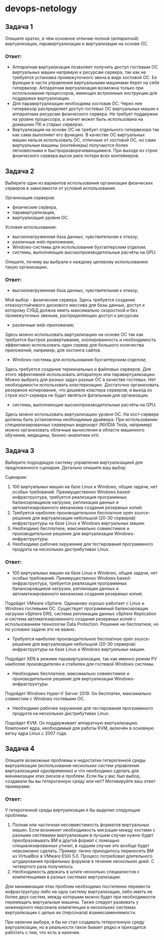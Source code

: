 # devops-netology
## Задача 1

Опишите кратко, в чём основное отличие полной (аппаратной) виртуализации, паравиртуализации и виртуализации на основе ОС.
### Ответ: 
- Аппаратная виртуализация позволяет получить доступ гостевым ОС виртуальных машин напрямую к ресурсам сервера, так как не требуется установка промежуточного звена в виде хостовой ОС. Ее функции  в части управления виртуальными машинами берет на себя гипервизор. Аппаратная виртуализация возможна только при использовании процессоров, имеющих встроенные инструкции для поддержки виртуализации.
- Для паравиртуализации необходима хостовая ОС. Через нее гипервизор распределяет доступ гостевых ОС виртуальных машин к аппаратным ресурсам физического сервера. Не требует поддержки на уровне процессора, а значит может быть использована на домашних ПК и старых серверах.
- Виртуализация на основе ОС не требует отдельного гипервизора так как сама выполняет его функцию. В качестве ОС виртуальных машин нельзя использовать ОС, отличные от хостовой ОС, но сами виртуальные машины (контейнеры) получаются более легковесными и быстроразворачивающимися. При выходе из строя физического сервера высок риск потери всех контейнеров.


## Задача 2

Выберите один из вариантов использования организации физических серверов в зависимости от условий использования.

Организация серверов:

- физические сервера,
- паравиртуализация,
- виртуализация уровня ОС.

Условия использования:

- высоконагруженная база данных, чувствительная к отказу;
- различные web-приложения;
- Windows-системы для использования бухгалтерским отделом;
- системы, выполняющие высокопроизводительные расчёты на GPU.

Опишите, почему вы выбрали к каждому целевому использованию такую организацию.
### Ответ:
- высоконагруженная база данных, чувствительная к отказу;
 
Мой выбор - физические сервера. Здесь требуется создание отказоустойчивого дискового массива для базы данных, доступ к которому СУБД должна иметь максимально скоростной и без промежуточных звеньев, распределяющих доступ к ресурсам.
- различные web-приложения;

Здесь можно использовать виртуализацию на основе ОС так как требуется быстрое развертывание, изолированность и необходимость эффективно использовать один сервер для большого количества приложений, например, для хостинга сайтов.
- Windows-системы для использования бухгалтерским отделом;

Здесь требуется создание терминальных и файловых серверов. Для этого эффективней использовать аппаратную или паравиртуализацию. Можно выбрать для разных задач разные ОС в качестве гостевых. Нет необходимости использовать кластеризацию. Достаточно организовать резервное копирование, что дешевле кластера серверов, и выход из строя хост-сервера не будет являться фатальным для организации. 
- системы, выполняющие высокопроизводительные расчёты на GPU.

Здесь можно использовать виртуализацию уровня ОС. На хост-сервере должны быть установлены необходимые драйвера. При использовании специализированных серверных видеокарт (NVIDIA Tesla, например) можно организовать облачные вычисления в области машинного обучения, медицины, бизнес-аналитики итп.


## Задача 3

Выберите подходящую систему управления виртуализацией для предложенного сценария. Детально опишите ваш выбор.

Сценарии:

1. 100 виртуальных машин на базе Linux и Windows, общие задачи, нет особых требований. Преимущественно Windows based-инфраструктура, требуется реализация программных балансировщиков нагрузки, репликации данных и автоматизированного механизма создания резервных копий.
2. Требуется наиболее производительное бесплатное open source-решение для виртуализации небольшой (20-30 серверов) инфраструктуры на базе Linux и Windows виртуальных машин.
3. Необходимо бесплатное, максимально совместимое и производительное решение для виртуализации Windows-инфраструктуры.
4. Необходимо рабочее окружение для тестирования программного продукта на нескольких дистрибутивах Linux.
### Ответ:
- 100 виртуальных машин на базе Linux и Windows, общие задачи, нет особых требований. Преимущественно Windows based-инфраструктура, требуется реализация программных балансировщиков нагрузки, репликации данных и автоматизированного механизма создания резервных копий.

Подойдет VMware vSphere. Одинаково хорошо работает с Linux и Windows гостевыми ОС. Существует программный балансировщик нагрузки vSphere DRS, система репликации данных vSphere Replication и система автоматизированного создания резервных копий с использованием технологии Data Protection. Решение не бесплатное, но по условию задачи это не важно.
- Требуется наиболее производительное бесплатное open source-решение для виртуализации небольшой (20-30 серверов) инфраструктуры на базе Linux и Windows виртуальных машин.

Подойдет XEN в режиме паравиртуализации, так как именно режим PV наиболее производителен и стабилен для гостевой Windows системы. 
- Необходимо бесплатное, максимально совместимое и производительное решение для виртуализации Windows-инфраструктуры.

Подойдет Windows Hyper-V Server 2019. Он бесплатен, максимально совместим с Windows гостевыми ОС.
- Необходимо рабочее окружение для тестирования программного продукта на нескольких дистрибутивах Linux.

Подойдет KVM. Он поддерживает аппаратную виртуализацию. Компонент ядра, необходимый для работы KVM, включён в основную ветку ядра Linux с 2007 года.


## Задача 4

Опишите возможные проблемы и недостатки гетерогенной среды виртуализации (использования нескольких систем управления виртуализацией одновременно) и что необходимо сделать для минимизации этих рисков и проблем. Если бы у вас был выбор, создавали бы вы гетерогенную среду или нет? Мотивируйте ваш ответ примерами.
### Ответ:
У гетерогенной среды виртуализации я бы выделил следующие проблемы: 
1. Полная или частичная несовместимость форматов виртуальных машин. Если возникнет необходимость миграции между хостами с разными системами виртуализации в лучшем случае нужно будет преобразовывать ВМ в другой формат с помощью специализированных утилит, в худшем случае это вообще будет невозможно сделать. Пример:  лично приходилось переносить ВМ из VirtualBox в VMware ESXi 5.0. Процесс потребовал длительного штудирования профильных форумов в течение нескольких дней. С четвертого раза получилось.
2. Необходимость держать в штате несколько специалистов с компетенциями в разных системах виртуализации.


Дли минимизации этих проблем необходимо постепенно перевести инфраструктуру либо на одну систему виртуализации, либо иметь не более двух систем, между которыми можно будет при необходимости перемещать виртуальные машины. Также следует развивать у инженерного персонала компетенции в нескольких системах виртуализации с целью их (персонала) взаимозаменяемости. 
 
При наличии выбора, я бы не стал создавать гетерогенную среду виртуализации, но в реальности такое бывает редко и приходится работать с тем, что есть в наличии.
